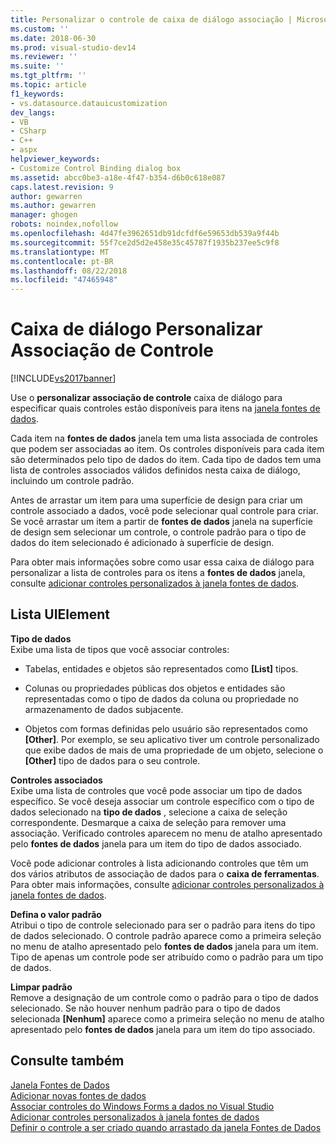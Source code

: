 ```yaml
---
title: Personalizar o controle de caixa de diálogo associação | Microsoft Docs
ms.custom: ''
ms.date: 2018-06-30
ms.prod: visual-studio-dev14
ms.reviewer: ''
ms.suite: ''
ms.tgt_pltfrm: ''
ms.topic: article
f1_keywords:
- vs.datasource.datauicustomization
dev_langs:
- VB
- CSharp
- C++
- aspx
helpviewer_keywords:
- Customize Control Binding dialog box
ms.assetid: abcc0be3-a18e-4f47-b354-d6b0c618e087
caps.latest.revision: 9
author: gewarren
ms.author: gewarren
manager: ghogen
robots: noindex,nofollow
ms.openlocfilehash: 4d47fe3962651db91dcfdf6e59653db539a9f44b
ms.sourcegitcommit: 55f7ce2d5d2e458e35c45787f1935b237ee5c9f8
ms.translationtype: MT
ms.contentlocale: pt-BR
ms.lasthandoff: 08/22/2018
ms.locfileid: "47465948"
---
```

# <a name="customize-control-binding-dialog-box"></a>Caixa de diálogo Personalizar Associação de Controle
[!INCLUDE[vs2017banner](../includes/vs2017banner.md)]

Use o **personalizar associação de controle** caixa de diálogo para especificar quais controles estão disponíveis para itens na [janela fontes de dados](http://msdn.microsoft.com/library/0d20f699-cc95-45b3-8ecb-c7edf1f67992).  
  
 Cada item na **fontes de dados** janela tem uma lista associada de controles que podem ser associadas ao item. Os controles disponíveis para cada item são determinados pelo tipo de dados do item. Cada tipo de dados tem uma lista de controles associados válidos definidos nesta caixa de diálogo, incluindo um controle padrão.  
  
 Antes de arrastar um item para uma superfície de design para criar um controle associado a dados, você pode selecionar qual controle para criar. Se você arrastar um item a partir de **fontes de dados** janela na superfície de design sem selecionar um controle, o controle padrão para o tipo de dados do item selecionado é adicionado à superfície de design.  
  
 Para obter mais informações sobre como usar essa caixa de diálogo para personalizar a lista de controles para os itens a **fontes de dados** janela, consulte [adicionar controles personalizados à janela fontes de dados](../data-tools/add-custom-controls-to-the-data-sources-window.md).  
  
## <a name="uielement-list"></a>Lista UIElement  
 **Tipo de dados**  
 Exibe uma lista de tipos que você associar controles:  
  
-   Tabelas, entidades e objetos são representados como **[List]** tipos.  
  
-   Colunas ou propriedades públicas dos objetos e entidades são representadas como o tipo de dados da coluna ou propriedade no armazenamento de dados subjacente.  
  
-   Objetos com formas definidas pelo usuário são representados como **[Other]**. Por exemplo, se seu aplicativo tiver um controle personalizado que exibe dados de mais de uma propriedade de um objeto, selecione o **[Other]** tipo de dados para o seu controle.  
  
 **Controles associados**  
 Exibe uma lista de controles que você pode associar um tipo de dados específico. Se você deseja associar um controle específico com o tipo de dados selecionado na **tipo de dados** , selecione a caixa de seleção correspondente. Desmarque a caixa de seleção para remover uma associação. Verificado controles aparecem no menu de atalho apresentado pelo **fontes de dados** janela para um item do tipo de dados associado.  
  
 Você pode adicionar controles à lista adicionando controles que têm um dos vários atributos de associação de dados para o **caixa de ferramentas**. Para obter mais informações, consulte [adicionar controles personalizados à janela fontes de dados](../data-tools/add-custom-controls-to-the-data-sources-window.md).  
  
 **Defina o valor padrão**  
 Atribui o tipo de controle selecionado para ser o padrão para itens do tipo de dados selecionado. O controle padrão aparece como a primeira seleção no menu de atalho apresentado pelo **fontes de dados** janela para um item. Tipo de apenas um controle pode ser atribuído como o padrão para um tipo de dados.  
  
 **Limpar padrão**  
 Remove a designação de um controle como o padrão para o tipo de dados selecionado. Se não houver nenhum padrão para o tipo de dados selecionada **[Nenhum]** aparece como a primeira seleção no menu de atalho apresentado pelo **fontes de dados** janela para um item do tipo associado.  
  
## <a name="see-also"></a>Consulte também  
 [Janela Fontes de Dados](http://msdn.microsoft.com/library/0d20f699-cc95-45b3-8ecb-c7edf1f67992)   
 [Adicionar novas fontes de dados](../data-tools/add-new-data-sources.md)   
 [Associar controles do Windows Forms a dados no Visual Studio](../data-tools/bind-windows-forms-controls-to-data-in-visual-studio.md)   
 [Adicionar controles personalizados à janela fontes de dados](../data-tools/add-custom-controls-to-the-data-sources-window.md)   
 [Definir o controle a ser criado quando arrastado da janela Fontes de Dados](../data-tools/set-the-control-to-be-created-when-dragging-from-the-data-sources-window.md)
